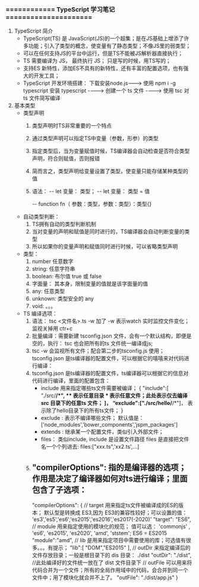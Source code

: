 ### ============ TypeScript 学习笔记 =====================
1. TypeScript 简介 
    - TypeScript(TS) 是 JavaScript(JS)的一个超集；是在JS基础上增添了许多功能；引入了类型的概念，使变量有了静态类型；不像JS里的弱类型；
    - 可以在任何支持JS的平台中运行，但是TS不能被JS解析器直接执行；
    - TS 需要编译为 JS， 最终执行 JS； 只是写的时候，用TS写的；
    - 支持ES 新特性，添加ES不具有的新特性，还有丰富的配置选项，也有强大的开发工具；
    - TypeScript 开发环境搭建：
        下载安装node.js---> 使用 npm i -g typescript 安装 typescript ----> 创建一个 ts 文件 ----> 使用 tsc 对 ts 文件简写编译
2. 基本类型
    - 类型声明
        1. 类型声明时TS非常重要的一个特点
        2. 通过类型声明可以指定TS中变量（参数，形参）的类型
        3. 指定类型后，当为变量赋值时候，TS编译器会自动检查是否符合类型声明，符合则赋值，否则报错
        4. 简而言之，类型声明给变量设置了类型，使变量只能存储某种类型的值
        5. 语法： 
            -- let 变量： 类型；
            -- let 变量： 类型 = 值

            -- function fn（ 参数：类型，参数：类型）：类型{}
    - 自动类型判断：
        1. TS拥有自动的类型判断机制
        2. 当对变量的声明和赋值是同时进行的，TS编译器会自动判断变量的类型
        3. 所以如果你的变量声明和赋值同时进行时候，可以省略类型声明
    - 类型： 
        1. number 任意数字
        2. string: 任意字符串
        3. boolean: 布尔值 true 或 false
        4. 字面量： 其本身，限制变量的值就是该字面量的值
        5.  any: 任意类型
        6. unknown: 类型安全的 any
        7. void: 
        。。。
    - TS 编译选项： 
        1. 语法： tsc <文件名>.ts -w  加了 -w 表示watch 实时监控文件变化； 监视关掉用 ctr+c
        2. 批量编译：需要新建 tsconfig.json 文件，会有一个默认结构，即便是空的，执行： tsc  也会把所有的ts 文件统一编译成js; 
        3. tsc -w 会监视所有文件；配合第二步的tsconfig.js 使用； tsconfig.json 是ts编译器的配置文件，可以根据它的嘻嘻来对代码进行编译： 
        4.  tsconfig.json 是ts编译器的配置文件，ts编译器可以根据它的信息对代码进行编译，里面的配置包含：
            - include
               用来指定哪些ts文件需要被编译； 
               {
                   "include":[
                       "./src/**/*",  ** 表示任意目录 * 表示任意文件；此处表示仅去编译 src 目录下的任意ts 文件；
                   ]，
                   “exclude":["./src/hello/**/*"]， 表示除了hello目录下的所有ts文件；
               }
            - exclude : 表示不编译哪些文件； 默认值是： ['node_modules','bower_components','jspm_packages']
            - extends  : 继承某一个配置文件，类似引入外部文件；
            - files： 类似include, include 是设置文件路径 files 是直接把文件名一个个列进去: files:["xxx.ts",'xx2.ts',...]
        5. "compilerOptions": 指的是编译器的选项；作用是决定了编译器如何对ts进行编译；里面包含了子选项： 
            - 
              "compilerOptions": {
                                // target 用来指定ts文件被编译成的ES的版本； 默认型是转换成 ES3,因为 ES3的兼容性较好；可以设置的值： 'es3','es5','es6','es2015','es2016','es2017(-2020)'
                                "target": "ES6",
                                // module 用来指定使用的模块化的规范； 值可以选： 'commonjs' , 'es6', 'es2015', 'es2020', 'amd', 'ststem'; ES6 = ES2015
                            "module":"amd",
                            //    lib 是用来指定项目中需要使用的库；可选值有很多。。。有提示；
                            "lib":[
                                "DOM","ES2015"
                            ],
                            //    outDir 来指定编译后的文件存放目录；一般是根目录下的 dis 目录： ./dist
                            "outDir": "./dist",
                            //此处编译好的文件统一放在了 dist 文件目录下
                            //  outFile 可以用来将代码合并为一个文件；所有的全局作用域中的代码，会合并到同一个文件中；用了模块化就合并不上了。
                                "outFile": "./dist/app.js"
                            }

           
